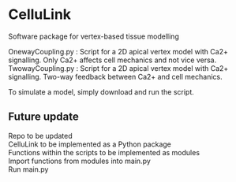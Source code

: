 # CelluLink
Software package for vertex-based tissue modelling

OnewayCoupling.py : Script for a 2D apical vertex model with Ca2+ signalling. Only Ca2+ affects cell mechanics and not vice versa. \
TwowayCoupling.py : Script for a 2D apical vertex model with Ca2+ signalling. Two-way feedback between Ca2+ and cell mechanics. 

To simulate a model, simply download and run the script.

Future update
-------------
Repo to be updated \
CelluLink to be implemented as a Python package \
Functions within the scripts to be implemented as modules \
Import functions from modules into main.py \
Run main.py 
